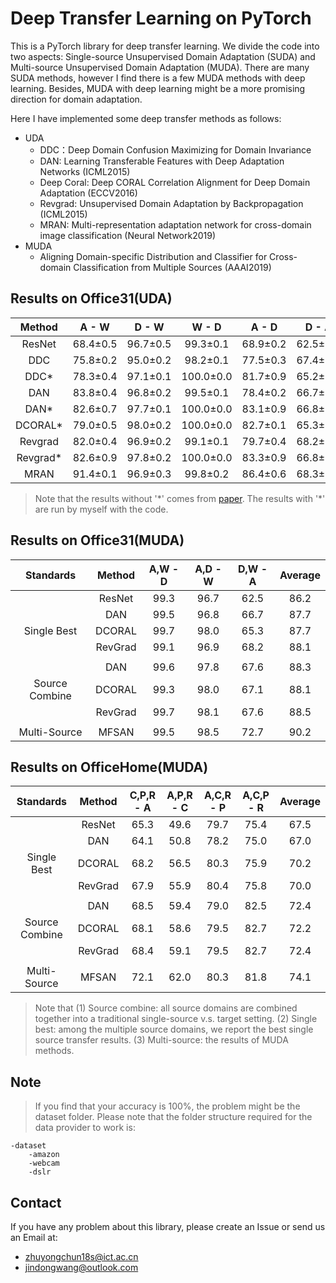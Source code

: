 # Deep Transfer Learning on PyTorch
This is a PyTorch library for deep transfer learning. We divide the code into two
aspects: Single-source Unsupervised Domain Adaptation (SUDA) and Multi-source Unsupervised Domain Adaptation (MUDA). There are many SUDA methods, however I find there is a few MUDA methods with deep learning. Besides, MUDA with deep learning might be a more promising direction for domain adaptation.

Here I have implemented some deep transfer methods as follows:
* UDA
    * DDC：Deep Domain Confusion Maximizing for Domain Invariance
    * DAN: Learning Transferable Features with Deep Adaptation Networks (ICML2015)
    * Deep Coral: Deep CORAL Correlation Alignment for Deep Domain Adaptation (ECCV2016)
    * Revgrad: Unsupervised Domain Adaptation by Backpropagation (ICML2015)
    * MRAN: Multi-representation adaptation network for cross-domain image classification (Neural Network2019)
* MUDA
    * Aligning Domain-specific Distribution and Classifier for Cross-domain Classification from Multiple Sources (AAAI2019)

## Results on Office31(UDA)
| Method | A - W | D - W | W - D | A - D | D - A | W - A | Average |
|:--------------:|:-----:|:-----:|:-----:|:-----:|:----:|:----:|:-------:|
| ResNet | 68.4±0.5 | 96.7±0.5 | 99.3±0.1 | 68.9±0.2 | 62.5±0.3 | 60.7±0.3 | 76.1 |
| DDC | 75.8±0.2 | 95.0±0.2 | 98.2±0.1 | 77.5±0.3 | 67.4±0.4 | 64.0±0.5 | 79.7 |
| DDC\* | 78.3±0.4 | 97.1±0.1 | 100.0±0.0 | 81.7±0.9 | 65.2±0.6 | 65.1±0.4 | 81.2 |
| DAN | 83.8±0.4 | 96.8±0.2 | 99.5±0.1 | 78.4±0.2 | 66.7±0.3 | 62.7±0.2 | 81.3 |
| DAN\* | 82.6±0.7 | 97.7±0.1 | 100.0±0.0 | 83.1±0.9 | 66.8±0.3 | 66.6±0.4 | 82.8 |
| DCORAL\* | 79.0±0.5 | 98.0±0.2 | 100.0±0.0 | 82.7±0.1 | 65.3±0.3 | 64.5±0.3 | 81.6 |
| Revgrad | 82.0±0.4 | 96.9±0.2 | 99.1±0.1 | 79.7±0.4 | 68.2±0.4 | 67.4±0.5 | 82.2 |
| Revgrad\* | 82.6±0.9 | 97.8±0.2 | 100.0±0.0 | 83.3±0.9 | 66.8±0.1 | 66.1±0.5 | 82.8 |
| MRAN | 91.4±0.1 | 96.9±0.3 | 99.8±0.2 | 86.4±0.6 | 68.3±0.5 | 70.9±0.6 | 85.6 |

> Note that the results without '\*' comes from [paper](http://ise.thss.tsinghua.edu.cn/~mlong/doc/multi-adversarial-domain-adaptation-aaai18.pdf). The results with '\*' are run by myself with the code. 

## Results on Office31(MUDA)
| Standards | Method | A,W - D | A,D - W | D,W - A | Average |
|:--------------:|:--------------:|:-----:|:-----:|:-----:|:-------:|
| | ResNet | 99.3 | 96.7 | 62.5 | 86.2 |
|  | DAN | 99.5 | 96.8 | 66.7 | 87.7 |
| Single Best| DCORAL | 99.7 | 98.0 | 65.3 | 87.7 |
|  | RevGrad | 99.1 | 96.9 | 68.2 | 88.1 |
||
|  | DAN | 99.6 | 97.8 | 67.6 | 88.3 |
| Source Combine | DCORAL | 99.3 | 98.0 | 67.1 | 88.1 |
|  | RevGrad | 99.7 | 98.1 | 67.6 | 88.5 |
||
| Multi-Source | MFSAN | 99.5 | 98.5 | 72.7 | 90.2 |

## Results on OfficeHome(MUDA)
| Standards | Method | C,P,R - A | A,P,R - C | A,C,R - P | A,C,P - R | Average |
|:--------------:|:--------------:|:-----:|:-----:|:-----:|:-----:|:-------:|
| | ResNet | 65.3 | 49.6 | 79.7 | 75.4 | 67.5 |
|  | DAN | 64.1 | 50.8 | 78.2 | 75.0 | 67.0 |
| Single Best | DCORAL | 68.2 | 56.5 | 80.3 | 75.9 | 70.2 |
|  | RevGrad | 67.9 | 55.9 | 80.4 | 75.8 | 70.0 |
||
|  | DAN | 68.5 | 59.4 | 79.0 | 82.5 | 72.4 |
| Source Combine | DCORAL | 68.1 | 58.6 | 79.5 | 82.7 | 72.2 |
|  | RevGrad | 68.4 | 59.1 | 79.5 | 82.7 | 72.4 |
||
| Multi-Source | MFSAN | 72.1 | 62.0 | 80.3 | 81.8 | 74.1 |

> Note that  (1) Source combine: all source domains are combined together into a traditional single-source v.s. target setting. (2) Single best: among the multiple source domains, we report the best single source transfer results. (3) Multi-source: the results of MUDA methods.

## Note
> If you find that your accuracy is 100%, the problem might be the dataset folder. Please note that the folder structure required for the data provider to work is:
```
-dataset
    -amazon
    -webcam
    -dslr
```


## Contact
If you have any problem about this library, please create an Issue or send us an Email at:
* zhuyongchun18s@ict.ac.cn
* jindongwang@outlook.com